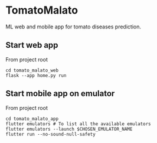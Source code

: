 # TomatoMalato
ML web and mobile app for tomato diseases prediction.

## Start web app
From project root
```
cd tomato_malato_web
flask --app home.py run
```

## Start mobile app on emulator
From project root
```
cd tomato_malato_app
flutter emulators # To list all the available emulators
flutter emulators --launch $CHOSEN_EMULATOR_NAME
flutter run --no-sound-null-safety
```